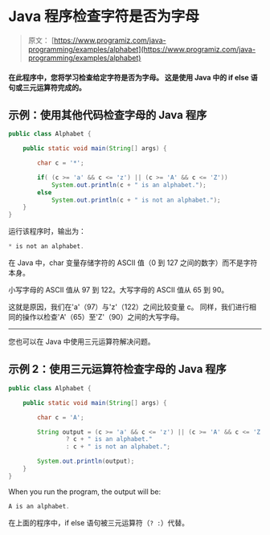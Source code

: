 # Java 程序检查字符是否为字母

> 原文： [https://www.programiz.com/java-programming/examples/alphabet](https://www.programiz.com/java-programming/examples/alphabet)

#### 在此程序中，您将学习检查给定字符是否为字母。 这是使用 Java 中的 if else 语句或三元运算符完成的。

## 示例：使用其他代码检查字母的 Java 程序

```java
public class Alphabet {

    public static void main(String[] args) {

        char c = '*';

        if( (c >= 'a' && c <= 'z') || (c >= 'A' && c <= 'Z'))
            System.out.println(c + " is an alphabet.");
        else
            System.out.println(c + " is not an alphabet.");
    }
}
```

运行该程序时，输出为：

```java
* is not an alphabet.
```

在 Java 中，char 变量存储字符的 ASCII 值（0 到 127 之间的数字）而不是字符本身。

小写字母的 ASCII 值从 97 到 122。大写字母的 ASCII 值从 65 到 90。

这就是原因，我们在'a'（97）与'z'（122）之间比较变量 c。 同样，我们进行相同的操作以检查'A'（65）至'Z'（90）之间的大写字母。

* * *

您也可以在 Java 中使用三元运算符解决问题。

## 示例 2：使用三元运算符检查字母的 Java 程序

```java
public class Alphabet {

    public static void main(String[] args) {

        char c = 'A';

        String output = (c >= 'a' && c <= 'z') || (c >= 'A' && c <= 'Z')
                ? c + " is an alphabet."
                : c + " is not an alphabet.";

        System.out.println(output);
    }
}
```

When you run the program, the output will be:

```java
A is an alphabet.
```

在上面的程序中，if else 语句被三元运算符（`? :`）代替。